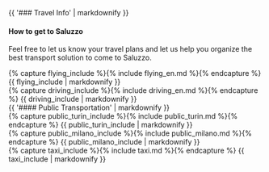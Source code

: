 <div class="heading">
<div class="text_line left"></div>
{{ '### Travel Info' | markdownify }}
<div class="text_line right"></div>
</div>

#### How to get to Saluzzo
  Feel free to let us know your travel plans and let us help you organize the best transport solution to come to Saluzzo.

<div class="sub_section">
<div class="half">
{% capture flying_include %}{% include flying_en.md %}{% endcapture %}
{{ flying_include | markdownify }}
</div><div class="half">
{% capture driving_include %}{% include driving_en.md %}{% endcapture %}
{{ driving_include | markdownify }}
</div>
</div>

<div class="sub_section" id="public_section">
{{ '#### Public Transportation' | markdownify }}
<div class="half">
{% capture public_turin_include %}{% include public_turin.md %}{% endcapture %}
{{ public_turin_include | markdownify }}
</div><div class="half">
{% capture public_milano_include %}{% include public_milano.md %}{% endcapture %}
{{ public_milano_include | markdownify }}
</div>

<div class="sub_section" id="taxi_sub_section">
{% capture taxi_include %}{% include taxi.md %}{% endcapture %}
{{ taxi_include | markdownify }}
</div>

